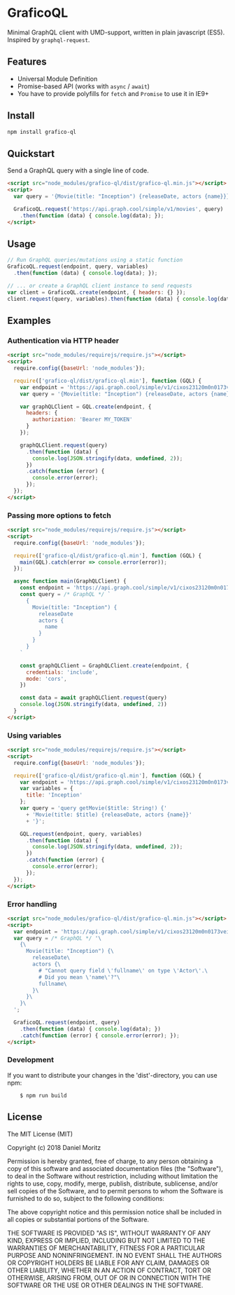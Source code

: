 # GraficoQL

 Minimal GraphQL client with UMD-support, written in plain javascript (ES5).
 Inspired by `graphql-request`.

## Features

- Universal Module Definition
- Promise-based API (works with `async` / `await`)
- You have to provide polyfills for `fetch` and `Promise` to use it in IE9+

## Install

```sh
npm install grafico-ql
```

## Quickstart

Send a GraphQL query with a single line of code.

```html
<script src="node_modules/grafico-ql/dist/grafico-ql.min.js"></script>
<script>
  var query = '{Movie(title: "Inception") {releaseDate, actors {name}}}';

  GraficoQL.request('https://api.graph.cool/simple/v1/movies', query)
    .then(function (data) { console.log(data); });
</script>
```

## Usage

```js
// Run GraphQL queries/mutations using a static function
GraficoQL.request(endpoint, query, variables)
  .then(function (data) { console.log(data); });

// ... or create a GraphQL client instance to send requests
var client = GraficoQL.create(endpoint, { headers: {} });
client.request(query, variables).then(function (data) { console.log(data); });
```

## Examples

### Authentication via HTTP header

```html
<script src="node_modules/requirejs/require.js"></script>
<script>
  require.config({baseUrl: 'node_modules'});

  require(['grafico-ql/dist/grafico-ql.min'], function (GQL) {
    var endpoint = 'https://api.graph.cool/simple/v1/cixos23120m0n0173veiiwrjr';
    var query = '{Movie(title: "Inception") {releaseDate, actors {name}}}';

    var graphQLClient = GQL.create(endpoint, {
      headers: {
        authorization: 'Bearer MY_TOKEN'
      }
    });

    graphQLClient.request(query)
      .then(function (data) {
        console.log(JSON.stringify(data, undefined, 2));
      })
      .catch(function (error) {
        console.error(error);
      });
  });
</script>
```


### Passing more options to fetch

```html
<script src="node_modules/requirejs/require.js"></script>
<script>
  require.config({baseUrl: 'node_modules'});

  require(['grafico-ql/dist/grafico-ql.min'], function (GQL) {
    main(GQL).catch(error => console.error(error));
  });

  async function main(GraphQLClient) {
    const endpoint = 'https://api.graph.cool/simple/v1/cixos23120m0n0173veiiwrjr'
    const query = /* GraphQL */ `
      {
        Movie(title: "Inception") {
          releaseDate
          actors {
            name
          }
        }
      }
    `

    const graphQLClient = GraphQLClient.create(endpoint, {
      credentials: 'include',
      mode: 'cors',
    })

    const data = await graphQLClient.request(query)
    console.log(JSON.stringify(data, undefined, 2))
  }
</script>
```


### Using variables

```html
<script src="node_modules/requirejs/require.js"></script>
<script>
  require.config({baseUrl: 'node_modules'});

  require(['grafico-ql/dist/grafico-ql.min'], function (GQL) {
    var endpoint = 'https://api.graph.cool/simple/v1/cixos23120m0n0173veiiwrjr';
    var variables = {
      title: 'Inception'
    };
    var query = 'query getMovie($title: String!) {'
      + 'Movie(title: $title) {releaseDate, actors {name}}'
      + '}';

    GQL.request(endpoint, query, variables)
      .then(function (data) {
        console.log(JSON.stringify(data, undefined, 2));
      })
      .catch(function (error) {
        console.error(error);
      });
  });
</script>
```


### Error handling

```html
<script src="node_modules/grafico-ql/dist/grafico-ql.min.js"></script>
<script>
  var endpoint = 'https://api.graph.cool/simple/v1/cixos23120m0n0173veiiwrjr'
  var query = /* GraphQL */ '\
    {\
      Movie(title: "Inception") {\
        releaseDate\
        actors {\
          # "Cannot query field \'fullname\' on type \'Actor\'.\
          # Did you mean \'name\'?"\
          fullname\
        }\
      }\
    }\
  ';

  GraficoQL.request(endpoint, query)
    .then(function (data) { console.log(data); })
    .catch(function (error) { console.error(error); });
</script>
```


### Development

If you want to distribute your changes in the 'dist'-directory, you can use npm:

```shell
    $ npm run build
```


## License

The MIT License (MIT)

Copyright (c) 2018 Daniel Moritz

Permission is hereby granted, free of charge, to any person obtaining a copy of
this software and associated documentation files (the "Software"), to deal in
the Software without restriction, including without limitation the rights to
use, copy, modify, merge, publish, distribute, sublicense, and/or sell copies of
the Software, and to permit persons to whom the Software is furnished to do so,
subject to the following conditions:

The above copyright notice and this permission notice shall be included in all
copies or substantial portions of the Software.

THE SOFTWARE IS PROVIDED "AS IS", WITHOUT WARRANTY OF ANY KIND, EXPRESS OR
IMPLIED, INCLUDING BUT NOT LIMITED TO THE WARRANTIES OF MERCHANTABILITY, FITNESS
FOR A PARTICULAR PURPOSE AND NONINFRINGEMENT. IN NO EVENT SHALL THE AUTHORS OR
COPYRIGHT HOLDERS BE LIABLE FOR ANY CLAIM, DAMAGES OR OTHER LIABILITY, WHETHER
IN AN ACTION OF CONTRACT, TORT OR OTHERWISE, ARISING FROM, OUT OF OR IN
CONNECTION WITH THE SOFTWARE OR THE USE OR OTHER DEALINGS IN THE SOFTWARE.
